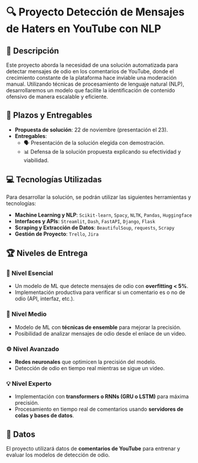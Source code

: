 # 🔍 Proyecto Detección de Mensajes de Haters en YouTube con NLP

## 📘 Descripción

Este proyecto aborda la necesidad de una solución automatizada para detectar mensajes de odio en los comentarios de YouTube, donde el crecimiento constante de la plataforma hace inviable una moderación manual. Utilizando técnicas de procesamiento de lenguaje natural (NLP), desarrollaremos un modelo que facilite la identificación de contenido ofensivo de manera escalable y eficiente.

## 📅 Plazos y Entregables

- **Propuesta de solución**: 22 de noviembre (presentación el 23).
- **Entregables**:
  - 🗣️ Presentación de la solución elegida con demostración.
  - 📊 Defensa de la solución propuesta explicando su efectividad y viabilidad.

## 💻 Tecnologías Utilizadas

Para desarrollar la solución, se podrán utilizar las siguientes herramientas y tecnologías:

- **Machine Learning y NLP**: `Scikit-learn`, `Spacy`, `NLTK`, `Pandas`, `Huggingface`
- **Interfaces y APIs**: `Streamlit`, `Dash`, `FastAPI`, `Django`, `Flask`
- **Scraping y Extracción de Datos**: `BeautifulSoup`, `requests`, `Scrapy`
- **Gestión de Proyecto**: `Trello`, `Jira`

## 🏆 Niveles de Entrega

### 🌱 Nivel Esencial
- Un modelo de ML que detecte mensajes de odio con **overfitting < 5%**.
- Implementación productiva para verificar si un comentario es o no de odio (API, interfaz, etc.).

### 🚀 Nivel Medio
- Modelo de ML con **técnicas de ensemble** para mejorar la precisión.
- Posibilidad de analizar mensajes de odio desde el enlace de un video.

### ⚙️ Nivel Avanzado
- **Redes neuronales** que optimicen la precisión del modelo.
- Detección de odio en tiempo real mientras se sigue un video.

### 💡 Nivel Experto
- Implementación con **transformers o RNNs (GRU o LSTM)** para máxima precisión.
- Procesamiento en tiempo real de comentarios usando **servidores de colas y bases de datos**.

## 📂 Datos

El proyecto utilizará datos de **comentarios de YouTube** para entrenar y evaluar los modelos de detección de odio.

